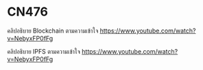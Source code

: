 # CN476

คลิปอธิบาย Blockchain ตามความเข้าใจ
<https://www.youtube.com/watch?v=NebyxFP0fFg>

คลิปอธิบาย IPFS ตามความเข้าใจ
<https://www.youtube.com/watch?v=NebyxFP0fFg>
